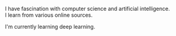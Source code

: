 I have fascination with computer science and artificial intelligence. <br/>
I learn from various online sources.

I'm currently learning deep learning.

<!---
masab5/masab5 is a ✨ special ✨ repository because its `README.md` (this file) appears on your GitHub profile.
You can click the Preview link to take a look at your changes.
--->

